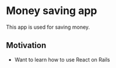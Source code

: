 # Money saving app

This app is used for saving money.

## Motivation

- Want to learn how to use React on Rails
